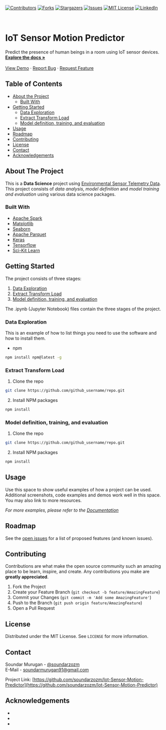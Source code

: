 <!--
*** Thanks for checking out this README Template. If you have a suggestion that would
*** make this better, please fork the repo and create a pull request or simply open
*** an issue with the tag "enhancement".
*** Thanks again! Now go create something AMAZING! :D
***
***
***
*** To avoid retyping too much info. Do a search and replace for the following:
*** github_username, repo, twitter_handle, email
-->





<!-- PROJECT SHIELDS -->
<!--
*** I'm using markdown "reference style" links for readability.
*** Reference links are enclosed in brackets [ ] instead of parentheses ( ).
*** See the bottom of this document for the declaration of the reference variables
*** for contributors-url, forks-url, etc. This is an optional, concise syntax you may use.
*** https://www.markdownguide.org/basic-syntax/#reference-style-links
-->
[![Contributors][contributors-shield]][contributors-url]
[![Forks][forks-shield]][forks-url]
[![Stargazers][stars-shield]][stars-url]
[![Issues][issues-shield]][issues-url]
[![MIT License][license-shield]][license-url]
[![LinkedIn][linkedin-shield]][linkedin-url]



<!-- PROJECT LOGO -->
<br />
<p align="left">

  <h1 align="left">IoT Sensor Motion Predictor</h1>

  <p align="left">
    Predict the presence of human beings in a room using IoT sensor devices.
    <br />
    <a href="https://github.com/soundarzozm/Iot-Sensor-Motion-Predictor"><strong>Explore the docs »</strong></a>
    <br />
    <br />
    <a href="https://github.com/soundarzozm/Iot-Sensor-Motion-Predictor">View Demo</a>
    ·
    <a href="https://github.com/soundarzozm/Iot-Sensor-Motion-Predictor/issues">Report Bug</a>
    ·
    <a href="https://github.com/soundarzozm/Iot-Sensor-Motion-Predictor/issues">Request Feature</a>
  </p>
</p>



<!-- TABLE OF CONTENTS -->
## Table of Contents

* [About the Project](#about-the-project)
  * [Built With](#built-with)
* [Getting Started](#getting-started)
  * [Data Exploration](#exploration)
  * [Extract Transform Load](#etl)
  * [Model definition, training, and evaluation](#model)
* [Usage](#usage)
* [Roadmap](#roadmap)
* [Contributing](#contributing)
* [License](#license)
* [Contact](#contact)
* [Acknowledgements](#acknowledgements)



<!-- ABOUT THE PROJECT -->
## About The Project
This is a **Data Science** project using [Environmental Sensor Telemetry Data](https://www.kaggle.com/garystafford/environmental-sensor-data-132k).<br>
This project consists of *data analysis*, *model definition* and *model training and evaluation* using various data science packages. 


### Built With

* [Apache Spark](https://spark.apache.org/)
* [Matplotlib](https://matplotlib.org/)
* [Seaborn](https://seaborn.pydata.org/)
* [Apache Parquet](https://parquet.apache.org/)
* [Keras](https://keras.io/)
* [Tensorflow](https://www.tensorflow.org/)
* [Sci-Kit Learn](https://scikit-learn.org/)



<!-- GETTING STARTED -->
## Getting Started

The project consists of three stages:
1. [Data Exploration](#exploration)
2. [Extract Transform Load](#etl)
3. [Model definition, training, and evaluation](#model)

The .ipynb (Jupyter Notebook) files contain the three stages of the project.

### Data Exploration

This is an example of how to list things you need to use the software and how to install them.
* npm
```sh
npm install npm@latest -g
```

### Extract Transform Load
 
1. Clone the repo
```sh
git clone https://github.com/github_username/repo.git
```
2. Install NPM packages
```sh
npm install
```

### Model definition, training, and evaluation
 
1. Clone the repo
```sh
git clone https://github.com/github_username/repo.git
```
2. Install NPM packages
```sh
npm install
```



<!-- USAGE EXAMPLES -->
## Usage

Use this space to show useful examples of how a project can be used. Additional screenshots, code examples and demos work well in this space. You may also link to more resources.

_For more examples, please refer to the [Documentation](https://example.com)_



<!-- ROADMAP -->
## Roadmap

See the [open issues](https://github.com/soundarzozm/Iot-Sensor-Motion-Predictor/issues) for a list of proposed features (and known issues).



<!-- CONTRIBUTING -->
## Contributing

Contributions are what make the open source community such an amazing place to be learn, inspire, and create. Any contributions you make are **greatly appreciated**.

1. Fork the Project
2. Create your Feature Branch (`git checkout -b feature/AmazingFeature`)
3. Commit your Changes (`git commit -m 'Add some AmazingFeature'`)
4. Push to the Branch (`git push origin feature/AmazingFeature`)
5. Open a Pull Request



<!-- LICENSE -->
## License

Distributed under the MIT License. See `LICENSE` for more information.



<!-- CONTACT -->
## Contact

Soundar Murugan - [@soundarzozm](https://twitter.com/soundarzozm)<br>
E-Mail - [soundarmurugan91@gmail.com](soundarmurugan91@gmail.com)

Project Link: [https://github.com/soundarzozm/Iot-Sensor-Motion-Predictor](https://github.com/soundarzozm/Iot-Sensor-Motion-Predictor)



<!-- ACKNOWLEDGEMENTS -->
## Acknowledgements

* []()
* []()
* []()





<!-- MARKDOWN LINKS & IMAGES -->
<!-- https://www.markdownguide.org/basic-syntax/#reference-style-links -->
[contributors-shield]: https://img.shields.io/github/contributors/soundarzozm/Iot-Sensor-Motion-Predictor.svg?style=flat-square
[contributors-url]: https://github.com/soundarzozm/Iot-Sensor-Motion-Predictor/graphs/contributors
[forks-shield]: https://img.shields.io/github/forks/soundarzozm/Iot-Sensor-Motion-Predictor.svg?style=flat-square
[forks-url]: https://github.com/soundarzozm/Iot-Sensor-Motion-Predictor/network/members
[stars-shield]: https://img.shields.io/github/stars/soundarzozm/Iot-Sensor-Motion-Predictor.svg?style=flat-square
[stars-url]: https://github.com/soundarzozm/Iot-Sensor-Motion-Predictor/stargazers
[issues-shield]: https://img.shields.io/github/issues/soundarzozm/Iot-Sensor-Motion-Predictor.svg?style=flat-square
[issues-url]: https://github.com/soundarzozm/Iot-Sensor-Motion-Predictor/issues
[license-shield]: https://img.shields.io/github/license/soundarzozm/Iot-Sensor-Motion-Predictor.svg?style=flat-square
[license-url]: https://github.com/soundarzozm/Iot-Sensor-Motion-Predictor/blob/master/LICENSE.txt
[linkedin-shield]: https://img.shields.io/badge/-LinkedIn-black.svg?style=flat-square&logo=linkedin&colorB=555
[linkedin-url]: https://linkedin.com/in/soundar-murugan
